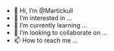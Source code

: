 - 👋 Hi, I’m @Martickull
- 👀 I’m interested in ...
- 🌱 I’m currently learning ...
- 💞️ I’m looking to collaborate on ...
- 📫 How to reach me ...

<!---
Martickull/Martickull is a ✨ special ✨ repository because its `README.md` (this file) appears on your GitHub profile.
You can click the Preview link to take a look at your changes.
--->
